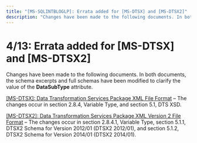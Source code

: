 ```yaml
---
title: "[MS-SQLINTBLOGLP]: Errata added for [MS-DTSX] and [MS-DTSX2]"
description: "Changes have been made to the following documents. In both documents, the schema excerpts and full schemas have been modified to clarify the"
---
```


# 4/13: Errata added for [MS-DTSX] and [MS-DTSX2]

<p> </p>
<p>Changes have been made to the following documents. In both
documents, the schema excerpts and full schemas have been modified to clarify
the value of the <b>DataSubType</b> attribute.</p>

<p><span><a href="https://sqlprotocoldoc.blob.core.windows.net/productionsqlarchives/MS-DTSX/%5bMS-DTSX%5d-errata.pdf">[MS-DTSX]:
Data Transformation Services Package XML File Format</a></span> – The changes
occur in section 2.8.4, Variable Type, and section 5.1, DTS XSD.</p>

<p><span><a href="https://sqlprotocoldoc.blob.core.windows.net/productionsqlarchives/MS-DTSX2/%5bMS-DTSX2%5d-errata.pdf">[MS-DTSX2]:
Data Transformation Services Package XML Version 2 File Format</a></span> – The
changes occur in section 2.8.4.1, Variable Type, section 5.1.1, DTSX2 Schema
for Version 2012/01 (DTSX2 2012/01), and section 5.1.2, DTSX2 Schema for
Version 2014/01 (DTSX2 2014/01).</p>


                